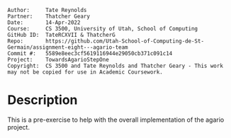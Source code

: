 ```
Author:     Tate Reynolds
Partner:    Thatcher Geary
Date:       14-Apr-2022
Course:     CS 3500, University of Utah, School of Computing
GitHub ID:  TateRCXVII & ThatcherG
Repo:       https://github.com/Utah-School-of-Computing-de-St-Germain/assignment-eight---agario-team
Commit #:   5589e8eec3cf5619116944e29050cb371c091c14
Project:    TowardsAgarioStepOne
Copyright:  CS 3500 and Tate Reynolds and Thatcher Geary - This work may not be copied for use in Academic Coursework.
```

# Description
This is a pre-exercise to help with the overall implementation of the agario project.
